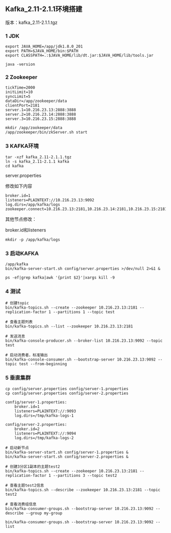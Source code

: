 ## Kafka_2.11-2.1.1环境搭建

版本：kafka_2.11-2.1.1.tgz

### 1 JDK

```
export JAVA_HOME=/app/jdk1.8.0_201 
export PATH=$JAVA_HOME/bin:$PATH 
export CLASSPATH=.:$JAVA_HOME/lib/dt.jar:$JAVA_HOME/lib/tools.jar
```

```shell
java -version
```



### 2 Zookeeper

```
tickTime=2000
initLimit=10
syncLimit=5
dataDir=/app/zookeeper/data
clientPort=2181
server.1=10.216.23.13:2888:3888
server.2=10.216.23.14:2888:3888
server.3=10.216.23.15:2888:3888
```

```shell
mkdir /app/zookeeper/data
/app/zookeeper/bin/zkServer.sh start
```





### 3 KAFKA环境

```shell
tar -xzf kafka_2.11-2.1.1.tgz
ln -s kafka_2.11-2.1.1 kafka
cd kafka
```

server.properties

修改如下内容

```
broker.id=1
listeners=PLAINTEXT://10.216.23.13:9092
log.dirs=/app/kafka/logs
zookeeper.connect=10.216.23.13:2181,10.216.23.14:2181,10.216.23.15:2181
```

其他节点修改：

broker.id和listeners

```shell
mkdir -p /app/kafka/logs
```





### 3 启动KAFKA

```shell
/app/kafka
bin/kafka-server-start.sh config/server.properties >/dev/null 2>&1 &

ps -ef|grep kafka|awk '{print $2}'|xargs kill -9
```



### 4 测试

```shell
# 创建topic
bin/kafka-topics.sh --create --zookeeper 10.216.23.13:2181 --replication-factor 1 --partitions 1 --topic test

# 查看主题列表
bin/kafka-topics.sh --list --zookeeper 10.216.23.13:2181

# 发送消息
bin/kafka-console-producer.sh --broker-list 10.216.23.13:9092 --topic test

# 启动消费者，标准输出
bin/kafka-console-consumer.sh --bootstrap-server 10.216.23.13:9092 --topic test --from-beginning

```



### 5 垂直集群

```shell
cp config/server.properties config/server-1.properties
cp config/server.properties config/server-2.properties
```

```
config/server-1.properties:
    broker.id=1
    listeners=PLAINTEXT://:9093
    log.dirs=/tmp/kafka-logs-1
 
config/server-2.properties:
    broker.id=2
    listeners=PLAINTEXT://:9094
    log.dirs=/tmp/kafka-logs-2
```

```shell
# 启动新节点
bin/kafka-server-start.sh config/server-1.properties &
bin/kafka-server-start.sh config/server-2.properties &
```



```shell
# 创建3分区1副本的主题test2
bin/kafka-topics.sh --create --zookeeper 10.216.23.13:2181 --replication-factor 1 --partitions 3 --topic test2

# 查看主题test2信息
bin/kafka-topics.sh --describe --zookeeper 10.216.23.13:2181 --topic test2

# 查看消费组信息
bin/kafka-consumer-groups.sh --bootstrap-server 10.216.23.13:9092 --describe --group my-group

bin/kafka-consumer-groups.sh --bootstrap-server 10.216.23.13:9092 --list





```


